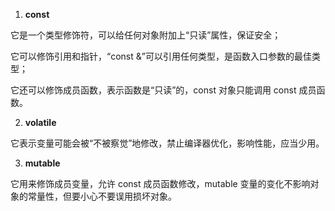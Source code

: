 1. **const**

它是一个类型修饰符，可以给任何对象附加上“只读”属性，保证安全；

它可以修饰引用和指针，“const &”可以引用任何类型，是函数入口参数的最佳类型；

它还可以修饰成员函数，表示函数是“只读”的，const 对象只能调用 const 成员函数。

2. **volatile**

它表示变量可能会被“不被察觉”地修改，禁止编译器优化，影响性能，应当少用。

3. **mutable**

它用来修饰成员变量，允许 const 成员函数修改，mutable 变量的变化不影响对象的常量性，但要小心不要误用损坏对象。